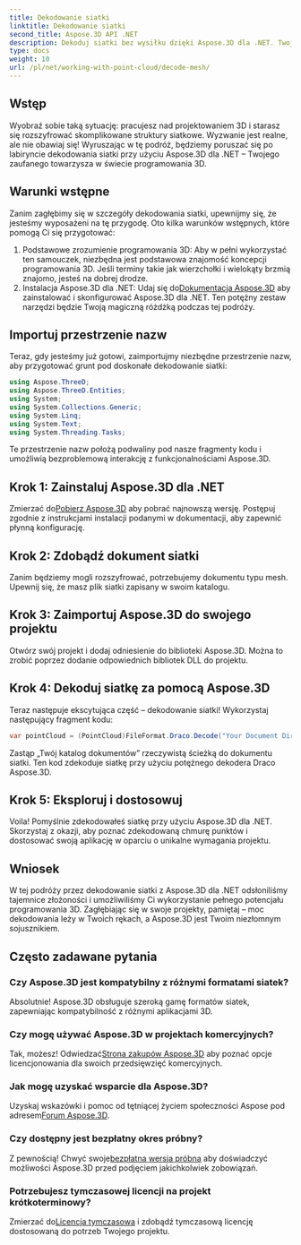 ```yaml
---
title: Dekodowanie siatki
linktitle: Dekodowanie siatki
second_title: Aspose.3D API .NET
description: Dekoduj siatki bez wysiłku dzięki Aspose.3D dla .NET. Twoja brama do płynnego programowania 3D. Przeglądaj, dostosowuj i ulepszaj swoje projekty.
type: docs
weight: 10
url: /pl/net/working-with-point-cloud/decode-mesh/
---
```

## Wstęp
Wyobraź sobie taką sytuację: pracujesz nad projektowaniem 3D i starasz się rozszyfrować skomplikowane struktury siatkowe. Wyzwanie jest realne, ale nie obawiaj się! Wyruszając w tę podróż, będziemy poruszać się po labiryncie dekodowania siatki przy użyciu Aspose.3D dla .NET – Twojego zaufanego towarzysza w świecie programowania 3D.
## Warunki wstępne
Zanim zagłębimy się w szczegóły dekodowania siatki, upewnijmy się, że jesteśmy wyposażeni na tę przygodę. Oto kilka warunków wstępnych, które pomogą Ci się przygotować:
1. Podstawowe zrozumienie programowania 3D:
   Aby w pełni wykorzystać ten samouczek, niezbędna jest podstawowa znajomość koncepcji programowania 3D. Jeśli terminy takie jak wierzchołki i wielokąty brzmią znajomo, jesteś na dobrej drodze.
2. Instalacja Aspose.3D dla .NET:
    Udaj się do[Dokumentacja Aspose.3D](https://reference.aspose.com/3d/net/) aby zainstalować i skonfigurować Aspose.3D dla .NET. Ten potężny zestaw narzędzi będzie Twoją magiczną różdżką podczas tej podróży.
## Importuj przestrzenie nazw
Teraz, gdy jesteśmy już gotowi, zaimportujmy niezbędne przestrzenie nazw, aby przygotować grunt pod doskonałe dekodowanie siatki:
```csharp
using Aspose.ThreeD;
using Aspose.ThreeD.Entities;
using System;
using System.Collections.Generic;
using System.Linq;
using System.Text;
using System.Threading.Tasks;
```
Te przestrzenie nazw położą podwaliny pod nasze fragmenty kodu i umożliwią bezproblemową interakcję z funkcjonalnościami Aspose.3D.
## Krok 1: Zainstaluj Aspose.3D dla .NET
   
 Zmierzać do[Pobierz Aspose.3D](https://releases.aspose.com/3d/net/) aby pobrać najnowszą wersję. Postępuj zgodnie z instrukcjami instalacji podanymi w dokumentacji, aby zapewnić płynną konfigurację.
## Krok 2: Zdobądź dokument siatki
Zanim będziemy mogli rozszyfrować, potrzebujemy dokumentu typu mesh. Upewnij się, że masz plik siatki zapisany w swoim katalogu.
## Krok 3: Zaimportuj Aspose.3D do swojego projektu
Otwórz swój projekt i dodaj odniesienie do biblioteki Aspose.3D. Można to zrobić poprzez dodanie odpowiednich bibliotek DLL do projektu.
## Krok 4: Dekoduj siatkę za pomocą Aspose.3D
Teraz następuje ekscytująca część – dekodowanie siatki! Wykorzystaj następujący fragment kodu:
```csharp
var pointCloud = (PointCloud)FileFormat.Draco.Decode("Your Document Directory" + "point_cloud_no_qp.drc");
```
Zastąp „Twój katalog dokumentów” rzeczywistą ścieżką do dokumentu siatki. Ten kod zdekoduje siatkę przy użyciu potężnego dekodera Draco Aspose.3D.
## Krok 5: Eksploruj i dostosowuj
Voila! Pomyślnie zdekodowałeś siatkę przy użyciu Aspose.3D dla .NET. Skorzystaj z okazji, aby poznać zdekodowaną chmurę punktów i dostosować swoją aplikację w oparciu o unikalne wymagania projektu.
## Wniosek
W tej podróży przez dekodowanie siatki z Aspose.3D dla .NET odsłoniliśmy tajemnice złożoności i umożliwiliśmy Ci wykorzystanie pełnego potencjału programowania 3D. Zagłębiając się w swoje projekty, pamiętaj – moc dekodowania leży w Twoich rękach, a Aspose.3D jest Twoim niezłomnym sojusznikiem.
## Często zadawane pytania
### Czy Aspose.3D jest kompatybilny z różnymi formatami siatek?
Absolutnie! Aspose.3D obsługuje szeroką gamę formatów siatek, zapewniając kompatybilność z różnymi aplikacjami 3D.
### Czy mogę używać Aspose.3D w projektach komercyjnych?
 Tak, możesz! Odwiedzać[Strona zakupów Aspose.3D](https://purchase.aspose.com/buy) aby poznać opcje licencjonowania dla swoich przedsięwzięć komercyjnych.
### Jak mogę uzyskać wsparcie dla Aspose.3D?
 Uzyskaj wskazówki i pomoc od tętniącej życiem społeczności Aspose pod adresem[Forum Aspose.3D](https://forum.aspose.com/c/3d/18).
### Czy dostępny jest bezpłatny okres próbny?
 Z pewnością! Chwyć swoje[bezpłatna wersja próbna](https://releases.aspose.com/) aby doświadczyć możliwości Aspose.3D przed podjęciem jakichkolwiek zobowiązań.
### Potrzebujesz tymczasowej licencji na projekt krótkoterminowy?
 Zmierzać do[Licencja tymczasowa](https://purchase.aspose.com/temporary-license/) i zdobądź tymczasową licencję dostosowaną do potrzeb Twojego projektu.